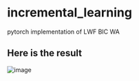 # incremental_learning

pytorch implementation of LWF BIC WA

## Here is the result

![image](https://user-images.githubusercontent.com/59139333/111436731-411b6000-873d-11eb-8d22-2efa307410b5.png)


